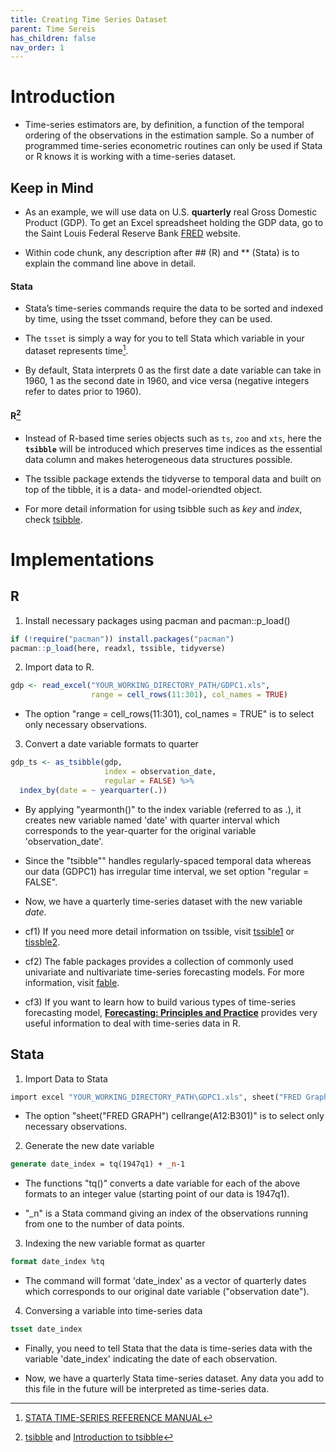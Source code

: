 ```yaml
---
title: Creating Time Series Dataset
parent: Time Sereis
has_children: false
nav_order: 1
---
```


# Introduction

- Time-series estimators are, by definition, a function of the temporal ordering of the observations in the estimation sample. So a number of programmed time-series econometric routines can only be used if Stata or R knows it is working with a time-series dataset. 


## Keep in Mind

- As an example, we will use data on U.S. **quarterly** real Gross Domestic Product (GDP). To get an Excel spreadsheet holding the GDP data, go to the Saint Louis Federal Reserve Bank [FRED](https://fred.stlouisfed.org) website.

- Within code chunk, any description after ## (R) and ** (Stata) is to explain the command line above in detail.


#### Stata

- Stata’s time-series commands require the data to be sorted and indexed by time, using the tsset command, before they can be used.

- The `tsset` is simply a way for you to tell Stata which variable in your dataset represents time[^1].

[^1]: [STATA TIME-SERIES REFERENCE MANUAL](https://www.stata.com/manuals13/ts.pdf)

- By default, Stata interprets 0 as the first date a date variable can take in 1960, 1 as the second date in 1960, and vice versa (negative integers refer to dates prior to 1960).


#### R[^2] 

[^2]: [tsibble](https://tsibble.tidyverts.org) and [Introduction to tsibble](https://tsibble.tidyverts.org/articles/intro-tsibble.html)

- Instead of R-based time series objects such as `ts`, `zoo` and `xts`, here the **`tsibble`** will be introduced which preserves time indices as the essential data column and makes heterogeneous data structures possible.

- The tssible package extends the tidyverse to temporal data and built on top of the tibble, it is a data- and model-oriendted object. 

- For more detail information for using tsibble such as _key_ and _index_, check [tsibble](https://tsibble.tidyverts.org). 


# Implementations

## R

1) Install necessary packages using pacman and pacman::p_load()
```r
if (!require("pacman")) install.packages("pacman")
pacman::p_load(here, readxl, tssible, tidyverse)
```


2) Import data to R. 
```r
gdp <- read_excel("YOUR_WORKING_DIRECTORY_PATH/GDPC1.xls",
                  range = cell_rows(11:301), col_names = TRUE)
```
- The option "range = cell_rows(11:301), col_names = TRUE" is to select only necessary observations. 
          

3) Convert a date variable formats to quarter
```r
gdp_ts <- as_tsibble(gdp,
                     index = observation_date,
                     regular = FALSE) %>% 
  index_by(date = ~ yearquarter(.))
```
- By applying "yearmonth()" to the index variable (referred to as .), it creates new variable named 'date' with quarter interval which corresponds to the year-quarter for the original variable 'observation_date'.
  
- Since the "tsibble"" handles regularly-spaced temporal data whereas our data (GDPC1) has irregular time interval, we set option "regular = FALSE".

- Now, we have a quarterly time-series dataset with the new variable *date*.

- cf1) If you need more detail information on tssible, visit [tssible1](https://tsibble.tidyverts.org/) or [tissble2](https://rdrr.io/cran/tsibble/man/tsibble.html).

- cf2) The fable packages provides a collection of commonly used univariate and nultivariate time-series forecasting models. For more information, visit [fable](https://fable.tidyverts.org/).

- cf3) If you want to learn how to build various types of time-series forecasting model, [**Forecasting: Principles and Practice**](https://otexts.com/fpp3/index.html) provides very useful information to deal with time-series data in R.



## Stata

1) Import Data to Stata
```stata
import excel "YOUR_WORKING_DIRECTORY_PATH\GDPC1.xls", sheet("FRED Graph") cellrange(A12:B301)
```
- The option "sheet("FRED GRAPH") cellrange(A12:B301)" is to select only necessary observations.


2) Generate the new date variable
```stata
generate date_index = tq(1947q1) + _n-1
```
- The functions "tq()" converts a date variable for each of the above formats to an integer value (starting point of our data is 1947q1). 

- "_n" is a Stata command giving an index of the observations running from one to the number of data points.


3) Indexing the new variable format as quarter
```stata
format date_index %tq
```
- The command will format 'date_index' as a vector of quarterly dates which corresponds to our original date variable ("observation date").


4) Conversing a variable into time-series data
```stata
tsset date_index
```
- Finally, you need to tell Stata that the data is time-series data with the variable 'date_index' indicating the date of each observation.

- Now, we have a quarterly Stata time-series dataset. Any data you add to this file in the future will be interpreted as time-series data.
